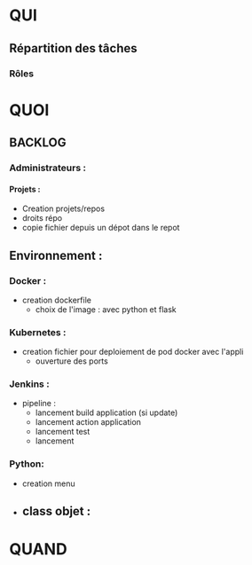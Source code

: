 # QUI

## Répartition des tâches

### Rôles

## 



# QUOI

## BACKLOG
### Administrateurs :
#### Projets :
- Creation projets/repos
- droits répo
- copie fichier depuis un dépot dans le repot 

## Environnement : 
### Docker :
- creation dockerfile
    - choix de l'image : avec python et flask

### Kubernetes : 
- creation fichier pour deploiement de pod docker avec l'appli
    - ouverture des ports

### Jenkins : 
- pipeline : 
    - lancement build application (si update)
    - lancement action application
    - lancement test 
    - lancement 

### Python:
- creation menu
- class objet :
    - 
    



# QUAND

